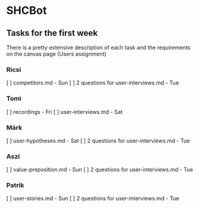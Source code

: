 # SHCBot

## Tasks for the first week

There is a pretty extensive description of each task and the requirements on the canvas page (Users assignment)

### Ricsi
[ ] competitors.md - Sun
[ ] 2 questions for user-interviews.md - Tue

### Tomi
[ ] recordings - Fri
[ ] user-interviews.md - Sat

### Márk
[ ] user-hypotheses.md - Sat
[ ] 2 questions for user-interviews.md - Tue

### Aszi
[ ] value-preposition.md - Sun
[ ] 2 questions for user-interviews.md - Tue

### Patrik
[ ] user-stories.md - Sun
[ ] 2 questions for user-interviews.md - Tue
